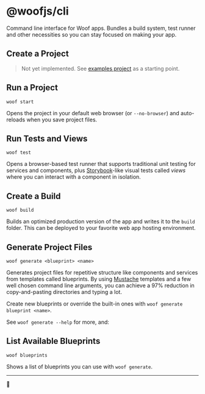 # @woofjs/cli

Command line interface for Woof apps. Bundles a build system, test runner and other necessities so you can stay focused on making your app.

## Create a Project

> Not yet implemented. See [examples project](https://github.com/woofjs/examples) as a starting point.

## Run a Project

```
woof start
```

Opens the project in your default web browser (or `--no-browser`) and auto-reloads when you save project files.

## Run Tests and Views

```
woof test
```

Opens a browser-based test runner that supports traditional unit testing for services and components, plus [Storybook](https://storybook.js.org/)-like visual tests called _views_ where you can interact with a component in isolation.

## Create a Build

```
woof build
```

Builds an optimized production version of the app and writes it to the `build` folder. This can be deployed to your favorite web app hosting environment.

## Generate Project Files

```
woof generate <blueprint> <name>
```

Generates project files for repetitive structure like components and services from templates called blueprints. By using [Mustache]() templates and a few well chosen command line arguments, you can achieve a 97% reduction in copy-and-pasting directories and typing a lot.

Create new blueprints or override the built-in ones with `woof generate blueprint <name>`.

See `woof generate --help` for more, and:

## List Available Blueprints

```
woof blueprints
```

Shows a list of blueprints you can use with `woof generate`.

---

🦆
